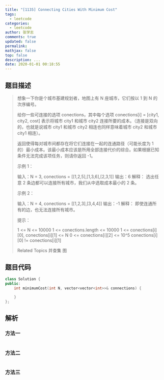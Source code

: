 ```yaml
---
title: "[1135] Connecting Cities With Minimum Cost"
tags:
  - leetcode
categories:
  - leetcode
author: 张学志
comments: true
updated: false
permalink:
mathjax: false
top: false
description: ...
date: 2020-01-01 00:18:55
---
```


## 题目描述

> 想象一下你是个城市基建规划者，地图上有 N 座城市，它们按以 1 到 N 的次序编号。 
> 
> 给你一些可连接的选项 conections，其中每个选项 conections[i] = [city1, city2, cost] 表示将城市 city1 和城市 city2 连接所要的成本。（连接是双向的，也就是说城市 city1 和城市 city2 相连也同样意味着城市 city2 和城市 city1 相连）。 
> 
> 返回使得每对城市间都存在将它们连接在一起的连通路径（可能长度为 1 的）最小成本。该最小成本应该是所用全部连接代价的综合。如果根据已知条件无法完成该项任务，则请你返回 -1。 
> 
> 
> 
> 示例 1： 
> 
> 
> 
> 输入：N = 3, conections = [[1,2,5],[1,3,6],[2,3,1]]
> 输出：6
> 解释：
> 选出任意 2 条边都可以连接所有城市，我们从中选取成本最小的 2 条。
> 
> 
> 示例 2： 
> 
> 
> 
> 输入：N = 4, conections = [[1,2,3],[3,4,4]]
> 输出：-1
> 解释： 
> 即使连通所有的边，也无法连接所有城市。
> 
> 
> 
> 
> 提示： 
> 
> 
> 1 <= N <= 10000 
> 1 <= conections.length <= 10000 
> 1 <= conections[i][0], conections[i][1] <= N 
> 0 <= conections[i][2] <= 10^5 
> conections[i][0] != conections[i][1] 
> 
> Related Topics 并查集 图

## 题目代码

```cpp
class Solution {
public:
    int minimumCost(int N, vector<vector<int>>& connections) {
        
    }
};
```

## 解析

### 方法一

```cpp

```

### 方法二

```cpp

```

### 方法三

```cpp

```

